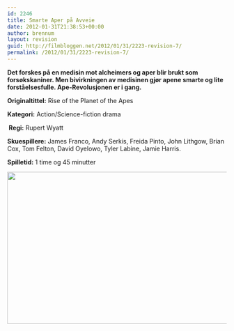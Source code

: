 ```yaml
---
id: 2246
title: Smarte Aper på Avveie
date: 2012-01-31T21:38:53+00:00
author: brennum
layout: revision
guid: http://filmbloggen.net/2012/01/31/2223-revision-7/
permalink: /2012/01/31/2223-revision-7/
---
```

**Det forskes på en medisin mot alcheimers og aper blir brukt som forsøkskaniner. Men bivirkningen av medisinen gjør apene smarte og lite forståelsesfulle. Ape-Revolusjonen er i gang.**

**<!--more-->Originaltittel:** Rise of the Planet of the Apes

**Kategori:** Action/Science-fiction drama

** Regi:** Rupert Wyatt

**Skuespillere:** James Franco, Andy Serkis, Freida Pinto, John Lithgow, Brian Cox, Tom Felton, David Oyelowo, Tyler Labine, Jamie Harris.

**Spilletid:** 1 time og 45 minutter

<a href="http://filmbloggen.net/?attachment_id=2241" rel="attachment wp-att-2241"><img class="alignnone size-large wp-image-2241" src="http://filmbloggen.net/wp-content/uploads//2012/01/apes-rise-620x349.jpg" alt="" width="620" height="349" /></a>

&nbsp;